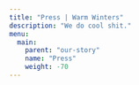 ```yaml
---
title: "Press | Warm Winters"
description: "We do cool shit."
menu:
  main:
    parent: "our-story"
    name: "Press"
    weight: -70
---
```


